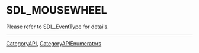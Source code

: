 # SDL_MOUSEWHEEL

Please refer to [SDL_EventType](SDL_EventType) for details.

----
[CategoryAPI](CategoryAPI), [CategoryAPIEnumerators](CategoryAPIEnumerators)

